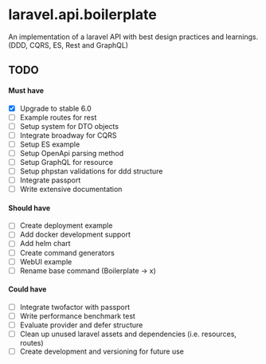 # laravel.api.boilerplate
An implementation of a laravel API with best design practices and learnings. (DDD, CQRS, ES, Rest and GraphQL)

## TODO

#### Must have
- [x] Upgrade to stable 6.0
- [ ] Example routes for rest
- [ ] Setup system for DTO objects
- [ ] Integrate broadway for CQRS
- [ ] Setup ES example
- [ ] Setup OpenApi parsing method
- [ ] Setup GraphQL for resource
- [ ] Setup phpstan validations for ddd structure
- [ ] Integrate passport
- [ ] Write extensive documentation

#### Should have
- [ ] Create deployment example
- [ ] Add docker development support
- [ ] Add helm chart
- [ ] Create command generators
- [ ] WebUI example
- [ ] Rename base command (Boilerplate -> x)

#### Could have
- [ ] Integrate twofactor with passport
- [ ] Write performance benchmark test
- [ ] Evaluate provider and defer structure
- [ ] Clean up unused laravel assets and dependencies (i.e. resources, routes)
- [ ] Create development and versioning for future use